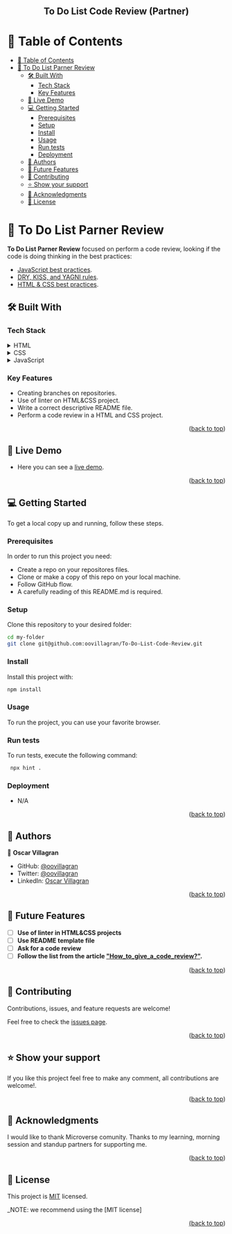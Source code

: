 <a name="readme-top"></a>


<div align="center">

  <h2><b>To Do List Code Review (Partner)</b></h2>

</div>

<!-- TABLE OF CONTENTS -->

# 📗 Table of Contents

- [📗 Table of Contents](#-table-of-contents)
- [📖 To Do List Parner Review](#-to-do-list-parner-review)
  - [🛠 Built With ](#-built-with-)
    - [Tech Stack ](#tech-stack-)
    - [Key Features ](#key-features-)
  - [🚀 Live Demo ](#-live-demo-)
  - [💻 Getting Started ](#-getting-started-)
    - [Prerequisites](#prerequisites)
    - [Setup](#setup)
    - [Install](#install)
    - [Usage](#usage)
    - [Run tests](#run-tests)
    - [Deployment](#deployment)
  - [👥 Authors ](#-authors-)
  - [🔭 Future Features ](#-future-features-)
  - [🤝 Contributing ](#-contributing-)
  - [⭐️ Show your support ](#️-show-your-support-)
  - [🙏 Acknowledgments ](#-acknowledgments-)
  - [📝 License ](#-license-)

<!-- PROJECT DESCRIPTION -->

# 📖 To Do List Parner Review<a name="about-project"></a>


**To Do List Parner Review** focused on perform a code review, looking if the code is doing thinking in the best practices:
- [JavaScript best practices](https://github.com/microverseinc/curriculum-html-css/blob/main/articles/javascript_best_practices.md).
- [DRY, KISS, and YAGNI rules](https://github.com/microverseinc/curriculum-transversal-skills/blob/main/clean-code/lesson_DRY_KISS_YAGNI.md).
- [HTML & CSS best practices](https://github.com/microverseinc/curriculum-html-css/blob/main/articles/html_css_best_practices.md).

## 🛠 Built With <a name="built-with"></a>

### Tech Stack <a name="tech-stack"></a>


<details>
  <summary>HTML</summary>
  <ul>
    <li>HTML</li>
  </ul>
</details>

<details>
  <summary>CSS</summary>
  <ul>
    <li>CSS</li>
  </ul>
</details>

<details>
  <summary>JavaScript</summary>
  <ul>
    <li>JavaScript</li>
  </ul>
</details>

<!-- Features -->

### Key Features <a name="key-features"></a>


- Creating branches on repositories.
- Use of linter on HTML&CSS project.
- Write a correct descriptive README file.
- Perform a code review in a HTML and CSS project.

<p align="right">(<a href="#readme-top">back to top</a>)</p>

<!-- LIVE DEMO -->

## 🚀 Live Demo <a name="live-demo"></a>


- Here you can see a [live demo](https://oovillagran.github.io/To-Do-List-Code-Review/index.html).

<p align="right">(<a href="#readme-top">back to top</a>)</p>

<!-- GETTING STARTED -->

## 💻 Getting Started <a name="getting-started"></a>

To get a local copy up and running, follow these steps.

### Prerequisites

In order to run this project you need:

- Create a repo on your repositores files.
- Clone or make a copy of this repo on your local machine.
- Follow GitHub flow.
- A carefully reading of this README.md is required.


### Setup

Clone this repository to your desired folder:
 
 ```bash
 cd my-folder
 git clone git@github.com:oovillagran/To-Do-List-Code-Review.git
```

### Install

Install this project with:

 ```bash
 npm install
```

### Usage

To run the project, you can use your favorite browser.


### Run tests

To run tests, execute the following command:

```bash
 npx hint .
```

### Deployment

- N/A

<p align="right">(<a href="#readme-top">back to top</a>)</p>

<!-- AUTHORS -->

## 👥 Authors <a name="authors"></a>


👤 **Oscar Villagran**

- GitHub: [@oovillagran](https://github.com/oovillagran)
- Twitter: [@oovillagran](https://twitter.com/oovillagran)
- LinkedIn: [Oscar Villagran](https://www.linkedin.com/in/oovillagran/)


<p align="right">(<a href="#readme-top">back to top</a>)</p>

<!-- FUTURE FEATURES -->

## 🔭 Future Features <a name="future-features"></a>



- [ ] **Use of linter in HTML&CSS projects**
- [ ] **Use README template file**
- [ ] **Ask for a code review**
- [ ] **Follow the list from the article ["How_to_give_a_code_review?"](https://github.com/microverseinc/curriculum-transversal-skills/blob/main/code-review/articles/give_code_review_basics.md).**

<p align="right">(<a href="#readme-top">back to top</a>)</p>

<!-- CONTRIBUTING -->

## 🤝 Contributing <a name="contributing"></a>

Contributions, issues, and feature requests are welcome!

Feel free to check the [issues page](../../issues/).

<p align="right">(<a href="#readme-top">back to top</a>)</p>

<!-- SUPPORT -->

## ⭐️ Show your support <a name="support"></a>


If you like this project feel free to make any comment, all contributions are welcome!.

<p align="right">(<a href="#readme-top">back to top</a>)</p>

<!-- ACKNOWLEDGEMENTS -->

## 🙏 Acknowledgments <a name="acknowledgements"></a>

I would like to thank Microverse comunity. Thanks to my learning, morning session and standup partners for supporting me.

<p align="right">(<a href="#readme-top">back to top</a>)</p>

## 📝 License <a name="license"></a>

This project is [MIT](LICENSE.md) licensed.

_NOTE: we recommend using the [MIT license]<a href="LICENSE.md">

<p align="right">(<a href="#readme-top">back to top</a>)</p>
